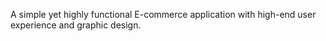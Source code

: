 A simple yet highly functional E-commerce application with high-end user experience and graphic design.
